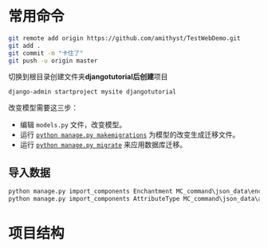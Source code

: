# 常用命令

```bash
git remote add origin https://github.com/amithyst/TestWebDemo.git
git add .
git commit -m "卡住了"
git push -u origin master
```

切换到根目录创建文件夹**djangotutorial后创建**项目

```
django-admin startproject mysite djangotutorial
```

改变模型需要这三步：

* 编辑 `models.py` 文件，改变模型。
* 运行 [`python manage.py makemigrations`](https://docs.djangoproject.com/zh-hans/5.2/ref/django-admin/#django-admin-makemigrations) 为模型的改变生成迁移文件。
* 运行 [`python manage.py migrate`](https://docs.djangoproject.com/zh-hans/5.2/ref/django-admin/#django-admin-migrate) 来应用数据库迁移。

## 导入数据

```python
python manage.py import_components Enchantment MC_command\json_data\enchantments.json
python manage.py import_components AttributeType MC_command\json_data\attributes.json
```

# 项目结构
